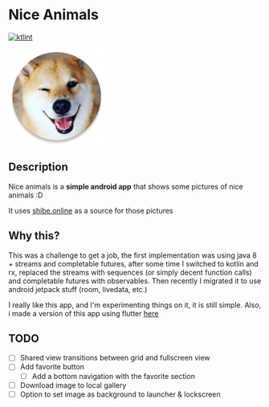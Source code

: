 # Nice Animals

[![ktlint](https://img.shields.io/badge/code%20style-%E2%9D%A4-FF4081.svg)](https://ktlint.github.io/)

![Nice icon image](app/src/main/res/mipmap-xxxhdpi/ic_launcher_round.png)

## Description

Nice animals is a **simple android app** that shows some pictures of nice 
animals :D

It uses [shibe.online](http://shibe.online) as a source for those pictures

## Why this?

This was a challenge to get a job, the first implementation was using java 8 + streams and
completable futures, after some time I switched to kotlin and rx, replaced the streams with
sequences (or simply decent function calls) and completable futures with observables. 
Then recently I migrated it to use android jetpack stuff (room, livedata, etc.)

I really like this app, and I'm experimenting things on it, it is still simple.
Also, i made a version of this app using flutter [here](https://github.com/Grohden/nice-animals-flutter)

## TODO

* [ ] Shared view transitions between grid and fullscreen view
* [ ] Add favorite button
    * [ ] Add a bottom navigation with the favorite section
* [ ] Download image to local gallery
* [ ] Option to set image as background to launcher & lockscreen 
